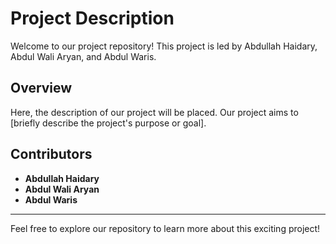 # Project Description

Welcome to our project repository! This project is led by Abdullah Haidary, Abdul Wali Aryan, and Abdul Waris.

## Overview

Here, the description of our project will be placed. Our project aims to [briefly describe the project's purpose or goal].

## Contributors

- **Abdullah Haidary**
- **Abdul Wali Aryan**
- **Abdul Waris**

---

Feel free to explore our repository to learn more about this exciting project!
